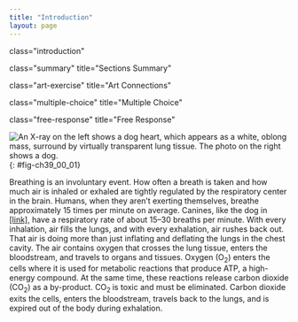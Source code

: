 ```yaml
---
title: "Introduction"
layout: page
---
```



<cnx-pi data-type="cnx.flag.introduction"> class="introduction" </cnx-pi>

<cnx-pi data-type="cnx.eoc">class="summary" title="Sections Summary"</cnx-pi>

<cnx-pi data-type="cnx.eoc">class="art-exercise" title="Art Connections"</cnx-pi>

<cnx-pi data-type="cnx.eoc">class="multiple-choice" title="Multiple Choice"</cnx-pi>

<cnx-pi data-type="cnx.eoc">class="free-response" title="Free Response"</cnx-pi>

 ![An X-ray on the left shows a dog heart, which appears as a white, oblong mass, surround by virtually transparent lung tissue. The photo on the right shows a dog.](../resources/Figure_39_00_01.jpg "Lungs, which appear as nearly transparent tissue surrounding the heart in this X-ray of a dog (left), are the central organs of the respiratory system. The left lung is smaller than the right lung to accommodate space for the heart. A dog&#x2019;s nose (right) has a slit on the side of each nostril. When tracking a scent, the slits open, blocking the front of the nostrils. This allows the dog to exhale though the now-open area on the side of the nostrils without losing the scent that is being followed. (credit a: modification of work by Geoff Stearns; credit b: modification of work by Cory Zanker)"){: #fig-ch39_00_01}

Breathing is an involuntary event. How often a breath is taken and how much air is inhaled or exhaled are tightly regulated by the respiratory center in the brain. Humans, when they aren’t exerting themselves, breathe approximately 15 times per minute on average. Canines, like the dog in [\[link\]](#fig-ch39_00_01), have a respiratory rate of about 15–30 breaths per minute. With every inhalation, air fills the lungs, and with every exhalation, air rushes back out. That air is doing more than just inflating and deflating the lungs in the chest cavity. The air contains oxygen that crosses the lung tissue, enters the bloodstream, and travels to organs and tissues. Oxygen (O<sub>2</sub>) enters the cells where it is used for metabolic reactions that produce ATP, a high-energy compound. At the same time, these reactions release carbon dioxide (CO<sub>2</sub>) as a by-product. CO<sub>2 </sub>is toxic and must be eliminated. Carbon dioxide exits the cells, enters the bloodstream, travels back to the lungs, and is expired out of the body during exhalation.

